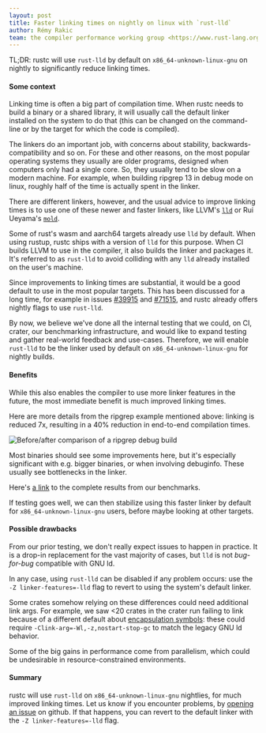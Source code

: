 ```yaml
---
layout: post
title: Faster linking times on nightly on linux with `rust-lld`
author: Rémy Rakic
team: the compiler performance working group <https://www.rust-lang.org/governance/teams/compiler#team-wg-compiler-performance>
---
```


TL;DR: rustc will use `rust-lld` by default on `x86_64-unknown-linux-gnu` on nightly to
significantly reduce linking times.

#### Some context

Linking time is often a big part of compilation time. When rustc needs to build a binary or a shared
library, it will usually call the default linker installed on the system to do that (this can be
changed on the command-line or by the target for which the code is compiled).

The linkers do an important job, with concerns about stability, backwards-compatibility and so on.
For these and other reasons, on the most popular operating systems they usually are older programs,
designed when computers only had a single core. So, they usually tend to be slow on a modern
machine. For example, when building ripgrep 13 in debug mode on linux, roughly half of the time is
actually spent in the linker.

There are different linkers, however, and the usual advice to improve linking times is to use one of
these newer and faster linkers, like LLVM's [`lld`](https://lld.llvm.org/) or Rui Ueyama's
[`mold`](https://github.com/rui314/mold).

Some of rust's wasm and aarch64 targets already use `lld` by default. When using rustup, rustc ships
with a version of `lld` for this purpose. When CI builds LLVM to use in the compiler, it also builds
the linker and packages it. It's referred to as `rust-lld` to avoid colliding with any `lld` already
installed on the user's machine.

Since improvements to linking times are substantial, it would be a good default to use in the most
popular targets. This has been discussed for a long time, for example in issues
[#39915](https://github.com/rust-lang/rust/issues/39915) and
[#71515](https://github.com/rust-lang/rust/issues/71515), and rustc already offers nightly flags to
use `rust-lld`.

By now, we believe we've done all the internal testing that we could, on CI, crater, our
benchmarking infrastructure, and would like to expand testing and gather real-world feedback and
use-cases. Therefore, we will enable `rust-lld` to be the linker used by default on
`x86_64-unknown-linux-gnu` for nightly builds.

#### Benefits

While this also enables the compiler to use more linker features in the future, the most immediate
benefit is much improved linking times.

Here are more details from the ripgrep example mentioned above: linking is reduced 7x, resulting in
a 40% reduction in end-to-end compilation times.

![Before/after comparison of a `ripgrep` debug build](../../../../images/2024-05-01-enabling-rust-lld-on-linux/ripgrep-comparison.png)

Most binaries should see some improvements here, but it's especially significant with e.g. bigger
binaries, or when involving debuginfo. These usually see bottlenecks in the linker.

Here's [a
link](https://perf.rust-lang.org/compare.html?start=b3e117044c7f707293edc040edb93e7ec5f7040a&end=baed03c51a68376c1789cc373581eea0daf89967&stat=instructions%3Au&tab=compile)
to the complete results from our benchmarks.

If testing goes well, we can then stabilize using this faster linker by default for
`x86_64-unknown-linux-gnu` users, before maybe looking at other targets.

#### Possible drawbacks

From our prior testing, we don't really expect issues to happen in practice. It is a drop-in
replacement for the vast majority of cases, but `lld` is not _bug-for-bug_ compatible with GNU ld.

In any case, using `rust-lld` can be disabled if any problem occurs: use the `-Z
linker-features=-lld` flag to revert to using the system's default linker.

Some crates somehow relying on these differences could need additional link args. For example, we
saw <20 crates in the crater run failing to link because of a different default about [encapsulation
symbols](https://lld.llvm.org/ELF/start-stop-gc): these could require
`-Clink-arg=-Wl,-z,nostart-stop-gc` to match the legacy GNU ld behavior.

Some of the big gains in performance come from parallelism, which could be undesirable in
resource-constrained environments.

#### Summary

rustc will use `rust-lld` on `x86_64-unknown-linux-gnu` nightlies, for much improved linking times.
Let us know if you encounter problems, by [opening an
issue](https://github.com/rust-lang/rust/issues/new/choose) on github. If that happens, you can
revert to the default linker with the `-Z linker-features=-lld` flag.
